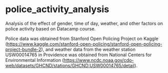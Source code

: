 # police_activity_analysis
Analysis of the effect of gender, time of day, weather, and other factors on police activity based on Datacamp course.

Police data was obtained from Stanford Open Policing Project on Kaggle (https://www.kaggle.com/stanford-open-policing/stanford-open-policing-project-bundle-2), and weather data from the weather station USW00014765 in Providence was obtained from National Centers for Environmental Information (https://www.ncdc.noaa.gov/cdo-web/datasets/GHCND/stations/GHCND:USW00014765/detail).

